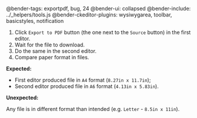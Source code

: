 @bender-tags: exportpdf, bug, 24
@bender-ui: collapsed
@bender-include: ../_helpers/tools.js
@bender-ckeditor-plugins: wysiwygarea, toolbar, basicstyles, notification

1. Click `Export to PDF` button (the one next to the `Source` button) in the first editor.
1. Wait for the file to download.
1. Do the same in the second editor.
1. Compare paper format in files.

**Expected:**

* First editor produced file in `A4` format (`8.27in x 11.7in`);
* Second editor produced file in `A6` format (`4.13in x 5.83in`).

**Unexpected:**

Any file is in different format than intended (e.g. `Letter` - `8.5in x 11in`).
